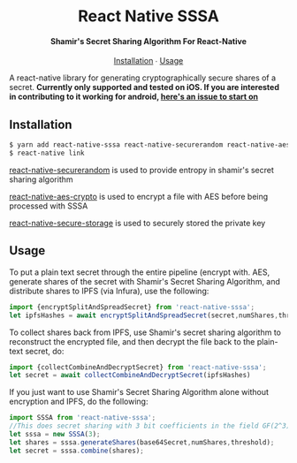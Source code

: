 <h1 align="center">
  React Native SSSA
</h1>

<h4 align="center">
  Shamir's Secret Sharing Algorithm For React-Native
</h4>

<p align="center">
  <a href="#installation">Installation</a> ∙
  <a href="#usage">Usage</a>
</p>

A react-native library for generating cryptographically secure shares of a secret. **Currently only supported and tested on iOS. If you are interested in contributing to it working for android, [here's an issue to start on](https://github.com/ConsenSys/react-native-sssa/issues/30)** 

## Installation

```bash
$ yarn add react-native-sssa react-native-securerandom react-native-aes-crypto react-native-secure-storage
$ react-native link
```

[react-native-securerandom](https://github.com/rh389/react-native-securerandom#manual-linking) is used to provide entropy in shamir's secret sharing algorithm 

[react-native-aes-crypto](https://github.com/tectiv3/react-native-aes#Installation) is used to encrypt a file with AES before being processed with SSSA

[react-native-secure-storage](https://github.com/oyyq99999/react-native-secure-storage#manual-installation) is used to securely stored the private key 

## Usage
To put a plain text secret through the entire pipeline (encrypt with. AES, generate shares of the secret with Shamir's Secret Sharing Algorithm, and distribute shares to IPFS (via Infura), use the following:  

```javascript
import {encryptSplitAndSpreadSecret} from 'react-native-sssa';
let ipfsHashes = await encryptSplitAndSpreadSecret(secret,numShares,threshold)
```
To collect shares back from IPFS, use Shamir's secret sharing algorithm to reconstruct the encrypted file, and then decrypt the file back to the plain-text secret, do:

```javascript
import {collectCombineAndDecryptSecret} from 'react-native-sssa';
let secret = await collectCombineAndDecryptSecret(ipfsHashes)
```
If you just want to use Shamir's Secret Sharing Algorithm alone without encryption and IPFS, do the following:

```javascript
import SSSA from 'react-native-sssa';
//This does secret sharing with 3 bit coefficients in the field GF(2^3).
let sssa = new SSSA(3); 
let shares = sssa.generateShares(base64Secret,numShares,threshold);
let secret = sssa.combine(shares);



